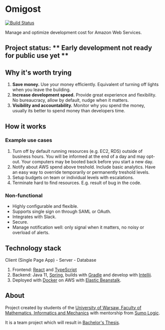 # Omigost
[![Build Status](https://travis-ci.org/Omigost/Omigost.svg?branch=master)](https://travis-ci.org/Omigost/Omigost)

Manage and optimize development cost for Amazon Web Services.

## Project status: ** Early development not ready for public use yet **

## Why it's worth trying

1. **Save money.** Use your money efficiently. Equivalent of turning off lights when you leave the building.
2. **Increase development speed.** Provide great experience and flexibility. No bureaucracy, allow by default, nudge when it matters.
3. **Visibility and accountability.** Monitor why you spend the money, usually its better to spend money than developers time.

## How it works

### Example use cases
1. Turn off by default running resources (e.g. EC2, RDS) outside of business hours. You will be informed at the end of a day and may opt-out. Your computers may be booted back before you start a new day.
2. Notify about AWS spend above treshold. Include basic analytics. Have an easy way to override temporarily or permanently treshold levels.
3. Setup budgets on team or individual levels with escalations.
4. Terminate hard to find resources. E.g. result of bug in the code.

### Non-functional

- Highly configurable and flexible.
- Supports single sign on through SAML or OAuth.
- Integrates with Slack.
- Secure.
- Manage notification well: only signal when it matters, no noisy or overload of alerts.

## Technology stack

Client (Single Page App) - Server - Database

1. Frontend: [React](https://reactjs.org/) and [TypeScript](https://www.typescriptlang.org/)
2. Backend: Java 11, [Spring](https://spring.io/), builds with [Gradle](https://gradle.org/) and develop with [Intellij](https://www.jetbrains.com/idea/).
3. Deployed with [Docker](https://www.docker.com/) on AWS with [Elastic Beanstalk](https://aws.amazon.com/elasticbeanstalk/).

## About

Project created by students of the [University of Warsaw, Faculty of Mathematics, Informatics and Mechanics](https://www.mimuw.edu.pl/en) with mentorship from [Sumo Logic](https://www.sumologic.com/).

It is a team project which will result in [Bachelor's Thesis](https://github.com/Omigost/Docs).

